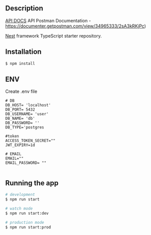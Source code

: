 ## Description

[API DOCS](https://documenter.getpostman.com/view/34965333/2sA3kRKjPc) API Postman Documentation - https://documenter.getpostman.com/view/34965333/2sA3kRKjPc)

[Nest](https://github.com/nestjs/nest) framework TypeScript starter repository.

## Installation

```bash
$ npm install
```

## ENV

Create .env file

```
# DB
DB_HOST= 'localhost'
DB_PORT= 5432
DB_USERNAME= 'user'
DB_NAME= 'db'
DB_PASSWORD= ''
DB_TYPE='postgres

#token
ACCESS_TOKEN_SECRET=""
JWT_EXPIRY=1d

# EMAIL
EMAIL=""
EMAIL_PASSWORD= ""


```

## Running the app

```bash
# development
$ npm run start

# watch mode
$ npm run start:dev

# production mode
$ npm run start:prod
```
